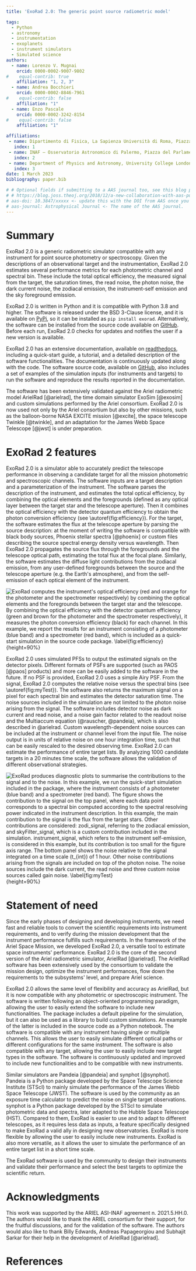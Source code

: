 ```yaml
---
title: 'ExoRad 2.0: The generic point source radiometric model'

tags:
  - Python
  - astronomy
  - instrumentation
  - exoplanets
  - instrument simulators
  - Simulated science
authors:
  - name: Lorenzo V. Mugnai
    orcid: 0000-0002-9007-9802
#    equal-contrib: true
    affiliation: "1, 2, 3"
  - name: Andrea Bocchieri
    orcid: 0000-0002-8846-7961
#    equal-contrib: false 
    affiliation: "1"
  - name: Enzo Pascale
    orcid: 0000-0002-3242-8154
#    equal-contrib: false 
    affiliation: "1"

affiliations:
 - name: Dipartimento di Fisica, La Sapienza Università di Roma, Piazzale Aldo Moro 2, 00185 Roma, Italy
   index: 1
 - name: INAF – Osservatorio Astronomico di Palermo, Piazza del Parlamento 1, I-90134 Palermo, Italy
   index: 2
 - name: Department of Physics and Astronomy, University College London, Gower Street, London, WC1E 6BT, UK
   index: 3
date: 1 March 2023
bibliography: paper.bib

# # Optional fields if submitting to a AAS journal too, see this blog post:
# # https://blog.joss.theoj.org/2018/12/a-new-collaboration-with-aas-publishing
# aas-doi: 10.3847/xxxxx <- update this with the DOI from AAS once you know it.
# aas-journal: Astrophysical Journal <- The name of the AAS journal.
---
```


# Summary
ExoRad 2.0 is a generic radiometric simulator compatible with any instrument for point source photometry or spectroscopy.
Given the descriptions of an observational target and the instrumentation, ExoRad 2.0 estimates several performance metrics for each photometric channel and spectral bin. These include the total optical efficiency, the measured signal from the target, the saturation times, the read noise, the photon noise, the dark current noise, the zodiacal emission, the instrument-self emission and the sky foreground emission.

ExoRad 2.0 is written in Python and it is compatible with Python 3.8 and higher. The software is released under the BSD 3-Clause license, and it is available on [PyPi](https://pypi.org/project/exorad), so it can be installed as `pip install exorad`. Alternatively, the software can be installed from the source code available on [GitHub](https://github.com/ExObsSim/ExoRad2-public). Before each run, ExoRad 2.0 checks for updates and notifies the user if a new version is available.

ExoRad 2.0 has an extensive documentation, available on [readthedocs](https://exorad.readthedocs.io/en/latest), including a quick-start guide, a tutorial, and a detailed description of the software functionalities. The documentation is continuously updated along with the code. The software source code, available on [GitHub](https://github.com/ExObsSim/ExoRad2-public), also includes a set of examples of the simulation inputs (for instruments and targets) to run the software and reproduce the results reported in the documentation.

The software has been extensively validated against the Ariel radiometric model ArielRad [@arielrad], the time domain simulator ExoSim [@exosim] and custom simulations performed by the Ariel consortium. 
ExoRad 2.0 is now used not only by the Ariel consortium but also by other missions, such as the balloon-borne NASA EXCITE mission [@excite], the space telescope Twinkle [@twinkle], and an adaptation for the James Webb Space Telescope [@jwst] is under preparation.

# ExoRad 2 features

ExoRad 2.0 is a simulator able to accurately predict the telescope performance in observing a candidate target for all the mission photometric and spectroscopic channels. The software inputs are a target description and a parameterization of the instrument. The software parses the description of the instrument, and estimates the total optical efficiency, by combining the optical elements and the foregrounds (defined as any optical layer between the target star and the telescope aperture). Then it combines the optical efficiency with the detector quantum efficiency to obtain the photon conversion efficiency (see \autoref{fig:efficiency}). For the target, the software estimates the flux at the telescope aperture by parsing the source description: at the moment of writing the software is compatible with black body sources, Phoenix stellar spectra [@phoenix] or custom files describing the source spectral energy density versus wavelength. Then ExoRad 2.0 propagates the source flux through the foregrounds and the telescope optical path, estimating the total flux at the focal plane. Similarly, the software estimates the diffuse light contributions from the zodiacal emission, from any user-defined foregrounds between the source and the telescope aperture (e.g. the Earth's atmosphere), and from the self-emission of each optical element of the instrument.

![ExoRad computes the instrument's optical efficiency (red and orange for the photometer and the spectrometer respectively) by combining the optical elements and the foregrounds between the target star and the telescope. By combining the optical efficiency with the detector quantum efficiency (green and brown for the photometer and the spectrometer respectively), it measures the photon conversion efficiency (black) for each channel. In this example, we report the results for an instrument consisting of a photometer (blue band) and a spectrometer (red band), which is included as a quick-start simulation in the source code package. \label{fig:efficiency}](efficiency.png){height=90%}

ExoRad 2.0 uses simulated PFSs to output the estimated signals on the detector pixels. Different formats of PSFs are supported (such as PAOS [@paos] products) and more can be easily added to the software in the future. If no PSF is provided, ExoRad 2.0 uses a simple Airy PSF. From the signal, ExoRad 2.0 computes the relative noise versus the spectral bins (see \autoref{fig:myTest}). The software also returns the maximum signal on a pixel for each spectral bin and estimates the detector saturation time. The noise sources included in the simulation are not limited to the photon noise arising from the signal. The software includes detector noise as dark current and read noise, and a noise gain factor related to the readout noise and the Multiaccum equation (@rauscher, @pandeia), which is also described in @arielrad. Custom wavelength-dependent noise sources can be included at the instrument or channel level from the input file. The noise output is in units of relative noise on one hour integration time, such that can be easily rescaled to the desired observing time.
ExoRad 2.0 can estimate the performance of entire target lists. By analyzing 1000 candidate targets in a 20 minutes time scale, the software allows the validation of different observational strategies.

![ExoRad produces diagnostic plots to summarise the contributions to the signal and to the noise. In this example, we run the quick-start simulation included in the package, where the instrument consists of a photometer (blue band) and a spectrometer (red band). The figure shows the contribution to the signal on the top panel, where each data point corresponds to a spectral bin computed according to the spectral resolving power indicated in the instrument description. In this example, the main contribution to the signal is the flux from the target stars. Other contributions are considered: `zodi_signal`, referring to the zodiacal emission, and `skyFilter_signal`, which is a custom contribution included in the simulation. `instrument_signal`, which refers to the instrument self-emission, is considered in this example, but its contribution is too small for the figure axis range. The bottom panel shows the noise relative to the signal integrated on a time scale ($t_{int}$) of 1 hour. Other noise contributions arising from the signals are included on top of the photon noise. The noise sources include the dark current, the read noise and three custom noise sources called `gain noise`. \label{fig:myTest}](myTest.png){height=90%}

# Statement of need
Since the early phases of designing and developing instruments, we need fast and reliable tools to convert the scientific requirements into instrument requirements, and to verify during the mission development that the instrument performance fulfills such requirements. In the framework of the Ariel Space Mission, we developed ExoRad 2.0, a versatile tool to estimate space instruments' performance. ExoRad 2.0 is the core of the second version of the Ariel radiometric simulator, ArielRad [@arielrad]. The ArielRad software has been extensively used by the consortium to validate the mission design, optimize the instrument performances, flow down the requirements to the subsystems' level, and prepare Ariel science.

ExoRad 2.0 allows the same level of flexibility and accuracy as ArielRad, but it is now compatible with any photometric or spectroscopic instrument. The software is written following an object-oriented programming paradigm, allowing the user to easily extend the software to include new functionalities. The package includes a default pipeline for the simulation, but it can also be used as a library to build custom simulations. An example of the latter is included in the source code as a Python notebook. The software is compatible with any instrument having single or multiple channels. This allows the user to easily simulate different optical paths or different configurations for the same instrument. The software is also compatible with any target, allowing the user to easily include new target types in the software. The software is continuously updated and improved to include new functionalities and to be compatible with new instruments.

Similar simulators are Pandeia [@pandeia] and synphot [@synphot]. Pandeia is a Python package developed by the Space Telescope Science Institute (STScI) to mainly simulate the performance of the James Webb Space Telescope (JWST). The software is used by the community as an exposure time calculator to predict the noise on single target observations. synphot is a Python package developed by the STScI to simulate photometric data and spectra, later adapted to the Hubble Space Telescope (HST). Compared to them, ExoRad is easier to use and to adapt to different telescopes, as it requires less data as inputs, a feature specifically designed to make ExoRad a valid ally in designing new observatories. ExoRad is more flexible by allowing the user to easily include new instruments. ExoRad is also more versatile, as it allows the user to simulate the performance of an entire target list in a short time scale.
 

The ExoRad software is used by the community to design their instruments and validate their performance and select the best targets to optimize the scientific return.


# Acknowledgments

This work was supported by the ARIEL ASI-INAF agreement n. 2021.5.HH.0. The authors would like to thank the ARIEL consortium for their support, for the fruitful discussions, and for the validation of the software. 
The authors would also like to thank Billy Edwards, Andreas Papageorgiou and  Subhajit Sarkar for their help in the development of ArielRad [@arielrad].

# References
